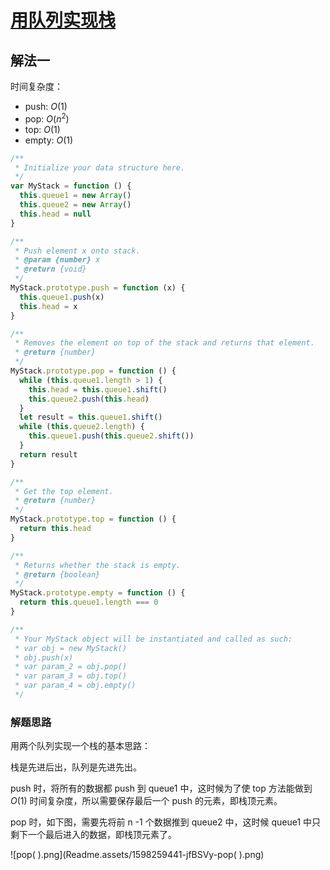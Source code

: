# [用队列实现栈](https://leetcode-cn.com/problems/implement-stack-using-queues/description/)

## 解法一

时间复杂度：

- push: $O(1)$
- pop: $O(n^2)$
- top: $O(1)$
- empty: $O(1)$

```javascript
/**
 * Initialize your data structure here.
 */
var MyStack = function () {
  this.queue1 = new Array()
  this.queue2 = new Array()
  this.head = null
}

/**
 * Push element x onto stack.
 * @param {number} x
 * @return {void}
 */
MyStack.prototype.push = function (x) {
  this.queue1.push(x)
  this.head = x
}

/**
 * Removes the element on top of the stack and returns that element.
 * @return {number}
 */
MyStack.prototype.pop = function () {
  while (this.queue1.length > 1) {
    this.head = this.queue1.shift()
    this.queue2.push(this.head)
  }
  let result = this.queue1.shift()
  while (this.queue2.length) {
    this.queue1.push(this.queue2.shift())
  }
  return result
}

/**
 * Get the top element.
 * @return {number}
 */
MyStack.prototype.top = function () {
  return this.head
}

/**
 * Returns whether the stack is empty.
 * @return {boolean}
 */
MyStack.prototype.empty = function () {
  return this.queue1.length === 0
}

/**
 * Your MyStack object will be instantiated and called as such:
 * var obj = new MyStack()
 * obj.push(x)
 * var param_2 = obj.pop()
 * var param_3 = obj.top()
 * var param_4 = obj.empty()
 */
```



### 解题思路

用两个队列实现一个栈的基本思路：

栈是先进后出，队列是先进先出。

push 时，将所有的数据都 push 到 queue1 中，这时候为了使 top 方法能做到 $O(1)$ 时间复杂度，所以需要保存最后一个 push 的元素，即栈顶元素。

pop 时，如下图，需要先将前 n -1 个数据推到 queue2 中，这时候 queue1 中只剩下一个最后进入的数据，即栈顶元素了。



![pop( ).png](Readme.assets/1598259441-jfBSVy-pop( ).png)

